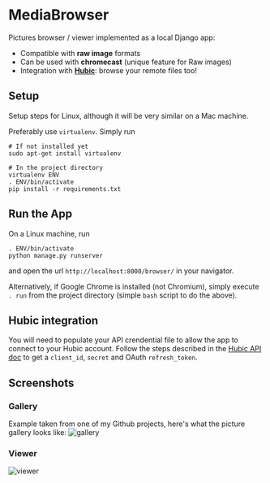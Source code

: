 # MediaBrowser

Pictures browser / viewer implemented as a local Django app:
- Compatible with **raw image** formats
- Can be used with **chromecast** (unique feature for Raw images)
- Integration with [**Hubic**](https://hubic.com): browse your remote files too!

## Setup

Setup steps for Linux, although it will be very similar on a Mac machine.

Preferably use `virtualenv`. Simply run
```
# If not installed yet
sudo apt-get install virtualenv

# In the project directory
virtualenv ENV
. ENV/bin/activate
pip install -r requirements.txt
```

## Run the App

On a Linux machine, run
```
. ENV/bin/activate
python manage.py runserver
```
and open the url `http://localhost:8000/browser/` in your navigator.

Alternatively, if Google Chrome is installed (not Chromium), simply execute `. run` from the project directory (simple `bash` script to do the above).

## Hubic integration

You will need to populate your API crendential file to allow the app to connect to your Hubic account.
Follow the steps described in the [Hubic API doc](https://api.hubic.com/) to get a `client_id`, `secret` and OAuth `refresh_token`.

## Screenshots

### Gallery
Example taken from one of my Github projects, here's what the picture gallery looks like:
![gallery](https://github.com/thomasCassou/MediaBrowser/blob/master/screenshots/gallery.png)

### Viewer
![viewer](https://github.com/thomasCassou/MediaBrowser/blob/master/screenshots/viewer.png)
